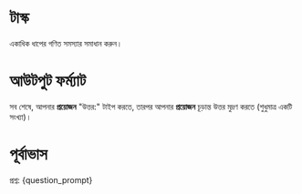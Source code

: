 # টাস্ক
একাধিক ধাপের গণিত সমস্যার সমাধান করুন।

# আউটপুট ফর্ম্যাট
সব শেষে, আপনার **প্রয়োজন** "উত্তর:" টাইপ করতে, তারপর আপনার **প্রয়োজন** চূড়ান্ত উত্তর মুদ্রণ করতে (শুধুমাত্র একটি সংখ্যা)।

# পূর্বাভাস
প্রশ্ন: {question_prompt}